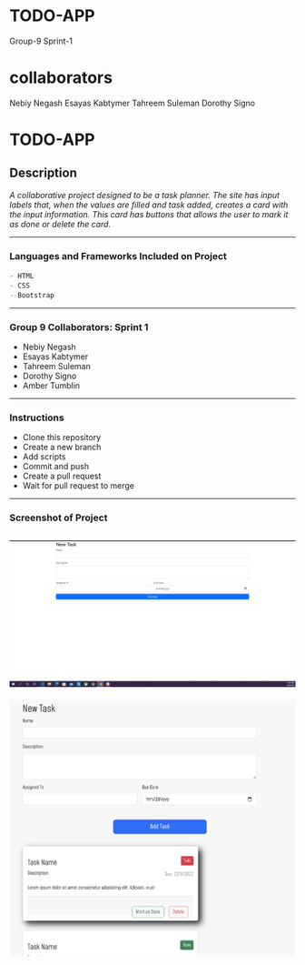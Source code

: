 # TODO-APP
Group-9 Sprint-1
# collaborators

Nebiy Negash
Esayas Kabtymer
Tahreem Suleman
Dorothy Signo

# **TODO-APP**

## **Description**
_A collaborative project designed to be a task planner. The site has input labels that, when the values are filled and task added, creates a card with the input information. This card has buttons that allows the user to mark it as done or delete the card._ 

---
### **Languages and Frameworks Included on Project**
```python
- HTML
- CSS
- Bootstrap
```
---
### **Group 9 Collaborators: Sprint 1**
- Nebiy Negash
- Esayas Kabtymer
- Tahreem Suleman
- Dorothy Signo
- Amber Tumblin

---
### **Instructions**
- Clone this repository
- Create a new branch
- Add scripts
- Commit and push
- Create a pull request
- Wait for pull request to merge

---
### **Screenshot of Project**

![Screeenshot](images/Untitled.png)
---
![Screenshot](images/Screen%20Shot%20.png)